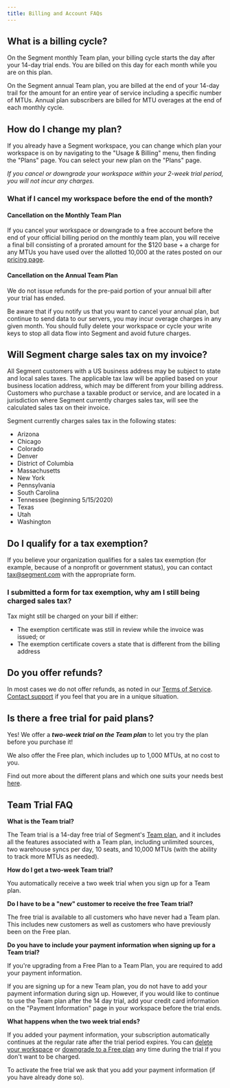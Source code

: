 ```yaml
---
title: Billing and Account FAQs
---
```


## What is a billing cycle?

On the Segment monthly Team plan, your billing cycle starts the day after your 14-day trial ends. You are billed on this day for each month while you are on this plan. 

On the Segment annual Team plan, you are billed at the end of your 14-day trail for the amount for an entire year of service including a specific number of MTUs. Annual plan subscribers are billed for MTU overages at the end of each monthly cycle.


## How do I change my plan?

If you already have a Segment workspace, you can change which plan your workspace is on by navigating to the "Usage & Billing" menu, then finding the "Plans" page. You can select your new plan on the "Plans" page.

_If you cancel or downgrade your workspace within your 2-week trial period, you will not incur any charges._

### What if I cancel my workspace before the end of the month?

#### Cancellation on the Monthly Team Plan

If you cancel your workspace or downgrade to a free account before the end of your official billing period on the monthly team plan, you will receive a final bill consisting of a prorated amount for the $120 base + a charge for any MTUs you have used over the allotted 10,000 at the rates posted on our [pricing page](https://segment.com/pricing).

#### Cancellation on the Annual Team Plan

We do not issue refunds for the pre-paid portion of your annual bill after your trial has ended.

Be aware that if you notify us that you want to cancel your annual plan, but continue to send data to our servers, you may incur overage charges in any given month. You should fully delete your workspace or cycle your write keys to stop all data flow into Segment and avoid future charges.


## Will Segment charge sales tax on my invoice?

All Segment customers with a US business address may be subject to state and local sales taxes. The applicable tax law will be applied based on your business location address, which may be different from your billing address. Customers who purchase a taxable product or service, and are located in a jurisdiction where Segment currently charges sales tax, will see the calculated sales tax on their invoice.

Segment currently charges sales tax in the following states:

- Arizona
- Chicago
- Colorado
- Denver
- District of Columbia
- Massachusetts
- New York
- Pennsylvania
- South Carolina
- Tennessee (beginning 5/15/2020)
- Texas
- Utah
- Washington

## Do I qualify for a tax exemption?

If you believe your organization qualifies for a sales tax exemption (for example, because of a nonprofit or government status), you can contact [tax@segment.com](mailto:tax@segment.com) with the appropriate form.

### I submitted a form for tax exemption, why am I still being charged sales tax?

Tax might still be charged on your bill if either:

- The exemption certificate was still in review while the invoice was issued; or
- The exemption certificate covers a state that is different from the billing address


## Do you offer refunds?

In most cases we do not offer refunds, as noted in our [Terms of Service](https://segment.com/legal/terms/). [Contact support](https://segment.com/help/contact) if you feel that you are in a unique situation.

## Is there a free trial for paid plans?

Yes! We offer a _**two-week trial on the Team plan**_ to let you try the plan before you purchase it! 

We also offer the Free plan, which includes up to 1,000 MTUs, at no cost to you. 

Find out more about the different plans and which one suits your needs best [here](https://segment.com/pricing). 

## Team Trial FAQ

**What is the Team trial?**

The Team trial is a 14-day free trial of Segment's [Team plan](https://segment.com/pricing), and it includes all the features associated with a Team plan, including unlimited sources, two warehouse syncs per day, 10 seats, and 10,000 MTUs (with the ability to track more MTUs as needed).

**How do I get a two-week Team trial?**

You automatically receive a two week trial when you sign up for a Team plan. 

**Do I have to be a "new" customer to receive the free Team trial?**

The free trial is available to all customers who have never had a Team plan. This includes new customers as well as customers who have previously been on the Free plan. 

**Do you have to include your payment information when signing up for a Team trial?**

If you're upgrading from a Free Plan to a Team Plan, you are required to add your payment information. 

If you are signing up for a new Team plan, you do not have to add your payment information during sign up. However, if you would like to continue to use the Team plan after the 14 day trial, add your credit card information on the "Payment Information" page in your workspace before the trial ends. 

**What happens when the two week trial ends?**

If you added your payment information, your subscription automatically continues at the regular rate after the trial period expires. You can [delete your workspace](/docs/guides/usage-and-billing/account-management/#how-do-i-delete-my-workspace-entirely) or [downgrade to a Free plan](/docs/guides/usage-and-billing/billing/#how-do-i-change-my-plan) any time during the trial if you don't want to be charged.

To activate the free trial we ask that you add your payment information (if you have already done so).
